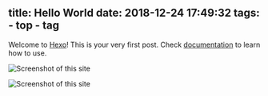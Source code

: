 title: Hello World
date: 2018-12-24 17:49:32
tags: 
    - top
    - tag
---

Welcome to [Hexo](http://zespia.tw/hexo)! This is your very first post. Check [documentation](http://zespia.tw/hexo/docs) to learn how to use.

![Screenshot of this site](/screenshot.png)

![Screenshot of this site](/devices.png)